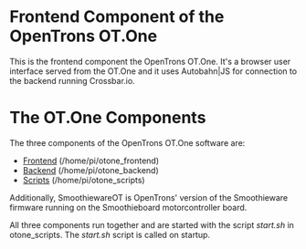# Frontend Component of the OpenTrons OT.One

This is the frontend component the OpenTrons OT.One.
It's a browser user interface served from the OT.One and it uses Autobahn|JS for connection to the backend running Crossbar.io.

# The OT.One Components

The three components of the OpenTrons OT.One software are:

* [Frontend](http://github.com/OpenTrons/otone_frontend) (/home/pi/otone_frontend)
* [Backend](http://github.com/OpenTrons/otone_backend) (/home/pi/otone_backend)
* [Scripts](http://github.com/OpenTrons/otone_scripts) (/home/pi/otone_scripts)

Additionally, SmoothiewareOT is OpenTrons' version of the Smoothieware firmware running on the Smoothieboard motorcontroller board.

All three components run together and are started with the script *start.sh* in otone_scripts. The *start.sh* script is called on startup.
